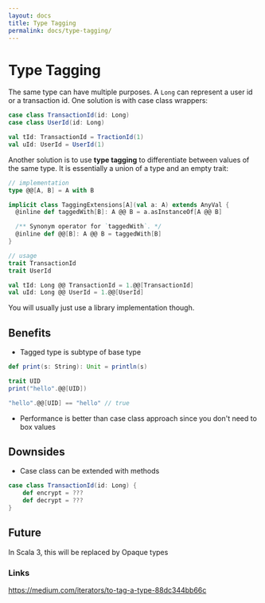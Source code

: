 ```yaml
---
layout: docs
title: Type Tagging
permalink: docs/type-tagging/
---
```

# Type Tagging

The same type can have multiple purposes. A `Long` can represent a user id or a transaction id. One solution is with case class wrappers:
```scala
case class TransactionId(id: Long)
case class UserId(id: Long)

val tId: TransactionId = TractionId(1)
val uId: UserId = UserId(1)
```

Another solution is to use __type tagging__ to differentiate between values of the same type. It is essentially a union of a type and an empty trait:
```scala
// implementation
type @@[A, B] = A with B

implicit class TaggingExtensions[A](val a: A) extends AnyVal {
  @inline def taggedWith[B]: A @@ B = a.asInstanceOf[A @@ B]

  /** Synonym operator for `taggedWith`. */
  @inline def @@[B]: A @@ B = taggedWith[B]
}

// usage
trait TransactionId
trait UserId

val tId: Long @@ TransactionId = 1.@@[TransactionId]
val uId: Long @@ UserId = 1.@@[UserId]
```
You will usually just use a library implementation though.

## Benefits
- Tagged type is subtype of base type
```scala
def print(s: String): Unit = println(s)

trait UID
print("hello".@@[UID])

"hello".@@[UID] == "hello" // true
```

- Performance is better than case class approach since you don't need to box values

## Downsides
- Case class can be extended with methods
```scala
case class TransactionId(id: Long) {
    def encrypt = ???
    def decrypt = ???
}
```

## Future
In Scala 3, this will be replaced by Opaque types

### Links
https://medium.com/iterators/to-tag-a-type-88dc344bb66c
